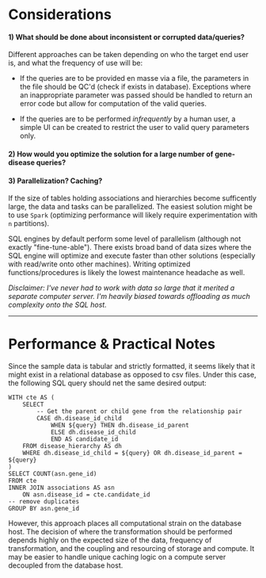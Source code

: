 # Considerations

 #### 1) What should be done about inconsistent or corrupted data/queries?

Different approaches can be taken depending on who the target end user is, and what the frequency of use will be:

* If the queries are to be provided en masse via a file, the parameters in the file should be QC'd (check if exists in database). Exceptions where an inappropriate parameter was passed should be handled to return an error code but allow for computation of the valid queries.

* If the queries are to be performed *infrequently* by a human user, a simple UI can be created to restrict the user to valid query parameters only.

 #### 2) How would you optimize the solution for a large number of gene-disease queries?



 #### 3) Parallelization? Caching?

 If the size of tables holding associations and hierarchies become sufficently large, the data and tasks can be parallelized. The easiest solution might be to use `Spark` (optimizing performance will likely require experimentation with `n` partitions). 

 SQL engines by default perform some level of parallelism (although not exactly "fine-tune-able"). There exists broad band of data sizes where the SQL engine will optimize and execute faster than other solutions (especially with read/write onto other machines). Writing optimized functions/procedures is likely the lowest maintenance headache as well.

 *Disclaimer: I've never had to work with data so large that it merited a separate computer server. I'm heavily biased towards offloading as much complexity onto the SQL host.*



***

# Performance & Practical Notes

Since the sample data is tabular and strictly formatted, it seems likely that it might exist in a relational database as opposed to csv files. Under this case, the following SQL query should net the same desired output:

```
WITH cte AS (
    SELECT 
        -- Get the parent or child gene from the relationship pair
        CASE dh.disease_id_child
            WHEN ${query} THEN dh.disease_id_parent
            ELSE dh.disease_id_child
            END AS candidate_id
    FROM disease_hierarchy AS dh
    WHERE dh.disease_id_child = ${query} OR dh.disease_id_parent = ${query}
)
SELECT COUNT(asn.gene_id)
FROM cte
INNER JOIN associations AS asn
    ON asn.disease_id = cte.candidate_id
-- remove duplicates
GROUP BY asn.gene_id
```

However, this approach places all computational strain on the database host. The decision of where the transformation should be performed depends highly on the expected size of the data, frequency of transformation, and the coupling and resourcing of storage and compute. It may be easier to handle unique caching logic on a compute server decoupled from the database host. 